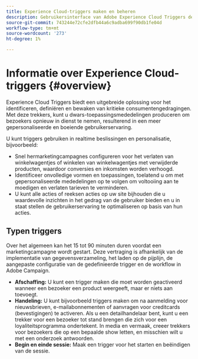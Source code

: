 ```yaml
---
title: Experience Cloud-triggers maken en beheren
description: Gebruikersinterface van Adobe Experience Cloud Triggers detecteren
source-git-commit: 743244e72cfe2dfb44a6c9adba699f90db1fe04d
workflow-type: tm+mt
source-wordcount: '273'
ht-degree: 1%

---
```


# Informatie over Experience Cloud-triggers {#overview}

Experience Cloud Triggers biedt een uitgebreide oplossing voor het identificeren, definiëren en bewaken van kritieke consumentengedragingen. Met deze trekkers, kunt u dwars-toepassingsmededelingen produceren om bezoekers opnieuw in dienst te nemen, resulterend in een meer gepersonaliseerde en boeiende gebruikerservaring.

U kunt triggers gebruiken in realtime beslissingen en personalisatie, bijvoorbeeld:

* Snel hermarketingcampagnes configureren voor het verlaten van winkelwagentjes of winkelen van winkelwagentjes met verwijderde producten, waardoor conversies en inkomsten worden verhoogd.
* Identificeer onvolledige vormen en toepassingen, toelatend u om met gepersonaliseerde mededelingen op te volgen om voltooiing aan te moedigen en verlaten tarieven te verminderen.
* U kunt alle acties of reeksen acties op uw site bijhouden die u waardevolle inzichten in het gedrag van de gebruiker bieden en u in staat stellen de gebruikerservaring te optimaliseren op basis van hun acties.

## Typen triggers

Over het algemeen kan het 15 tot 90 minuten duren voordat een marketingcampagne wordt gestart. Deze vertraging is afhankelijk van de implementatie van gegevensverzameling, het laden op de pijplijn, de aangepaste configuratie van de gedefinieerde trigger en de workflow in Adobe Campaign.

* **Afschaffing:** U kunt een trigger maken die moet worden geactiveerd wanneer een bezoeker een product weergeeft, maar er niets aan toevoegt.
* **Handeling:** U kunt bijvoorbeeld triggers maken om na aanmelding voor nieuwsbrieven, e-mailabonnementen of aanvragen voor creditcards (bevestigingen) te activeren. Als u een detailhandelaar bent, kunt u een trekker voor een bezoeker tot stand brengen die zich voor een loyaliteitsprogramma ondertekent. In media en vermaak, creeer trekkers voor bezoekers die op een bepaalde show letten, en misschien wilt u met een onderzoek antwoorden.
* **Begin en einde sessie:** Maak een trigger voor het starten en beëindigen van de sessie.

